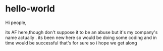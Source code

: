 # hello-world

Hi people,

its AF here,though don't suppose it to be an abuse but it's my company's name actually .
its been new here so would be doing some coding and in time would be successful that's 
for sure so i hope we get along
